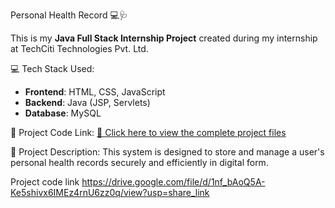 Personal Health Record 💻🩺

This is my **Java Full Stack Internship Project** created during my internship at TechCiti Technologies Pvt. Ltd.

💻 Tech Stack Used:
- **Frontend**: HTML, CSS, JavaScript
- **Backend**: Java (JSP, Servlets)
- **Database**: MySQL

🔗 Project Code Link:
[📁 Click here to view the complete project files](https://drive.google.com/file/d/1nf_bAoQ5A-Ke5shivx6IMEz4rnU6zz0q/view?usp=share_link)

📌 Project Description:
This system is designed to store and manage a user's personal health records securely and efficiently in digital form.

Project code link
https://drive.google.com/file/d/1nf_bAoQ5A-Ke5shivx6IMEz4rnU6zz0q/view?usp=share_link

